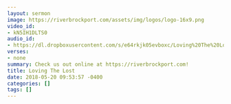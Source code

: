 ```yaml
---
layout: sermon
image: https://riverbrockport.com/assets/img/logos/logo-16x9.png
video_id:
- kN5IH1DLTS0
audio_id:
- https://dl.dropboxusercontent.com/s/e64rkjk05evboxc/Loving%20The%20Lost.mp3?dl=0
verses:
- none
summary: Check us out online at https://riverbrockport.com!
title: Loving The Lost
date: 2018-05-20 09:53:57 -0400
categories: []
tags: []
---
```

